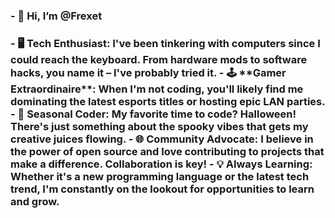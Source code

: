 <h3>- 👋 Hi, I’m @Frexet<h3>
- 🖥️ Tech Enthusiast: I've been tinkering with computers since I could reach the keyboard. From hardware mods to software hacks, you name it – I've probably tried it.
- 🕹️ **Gamer Extraordinaire**: When I'm not coding, you'll likely find me dominating the latest esports titles or hosting epic LAN parties.
- 🎃 Seasonal Coder: My favorite time to code? Halloween! There's just something about the spooky vibes that gets my creative juices flowing.
- 🌐 Community Advocate: I believe in the power of open source and love contributing to projects that make a difference. Collaboration is key!
- 💡 Always Learning: Whether it's a new programming language or the latest tech trend, I'm constantly on the lookout for opportunities to learn and grow. 

<!---
Frexet/Frexet is a ✨ special ✨ repository because its `README.md` (this file) appears on your GitHub profile.
You can click the Preview link to take a look at your changes.
--->
